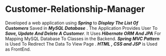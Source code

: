 # Customer-Relationship-Manager
Developed a web application using ***Spring*** to ***Display The List Of Customers*** Saved in ***MySQL Database*** . The Application Provides User To ***Save, Update And Delete A Customer***.
It Uses ***Hibernate ORM And JPA*** For Mapping MySQL Database To Classes in the Backend. ***Spring MVC Pattern*** is Used To Redirect The Data To 
View Page . ***HTML , CSS and JSP*** is Used as FrontEnd.
